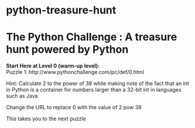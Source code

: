 # python-treasure-hunt

<h1>The Python Challenge : A treasure hunt powered by Python</h1>

<p>
<b>Start Here at Level 0 (warm-up level):</b>
<br>
Puzzle 1: http://www.pythonchallenge.com/pc/def/0.html

Hint: Calculate 2 to the power of 38 while making note of the fact that an int in Python is a container for numbers larger than a 32-bit int in languages such as Java

Change the URL to replace 0 with the value of 2 pow 38

This takes you to the next puzzle
</p>
